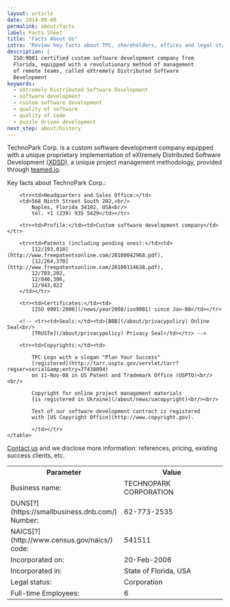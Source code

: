 ```yaml
---
layout: article
date: 2014-08-08
permalink: about/facts
label: Facts Sheet
title: "Facts About Us"
intro: "Review key facts about TPC, shareholders, offices and legal status"
description: |
  ISO:9001 certified custom software development company from
  Florida, equipped with a revolutionary method of management
  of remote teams, called eXtremely Distributed Software
  Development
keywords:
  - eXtremely Distributed Software Development
  - software development
  - custom software development
  - quality of software
  - quality of code
  - puzzle driven development
next_step: about/history
---
```


TechnoPark Corp. is a custom software development company equipped with a unique proprietary
implementation of eXtremely Distributed Software Development ([XDSD](http://www.xdsd.org)), a unique
project management methodology, provided through [teamed.io](http://www.teamed.io).

Key facts about TechnoPark Corp.:

<table>
        <tr>
            <th style="width: 120px;">Parameter</th>
            <th>Value</th>
        </tr>
        <tr><td>Business name:</td><td>TECHNOPARK CORPORATION</td></tr>
        <tr><td>DUNS[?](https://smallbusiness.dnb.com/) Number:</td><td>62-773-2535</td></tr>
        <tr><td>NAICS[?](http://www.census.gov/naics/) code:</td><td>541511</td></tr>
        <tr><td>Incorporated on:</td><td>20-Feb-2006</td></tr>
        <tr><td>Incorporated in:</td><td>State of Florida, USA</td></tr>
        <tr><td>Legal status:</td><td>Corporation</td></tr>
        <tr><td>Full-time Employees:</td><td>6</td></tr>

        <tr><td>Headquarters and Sales Office:</td>
        <td>568 Ninth Street South 202,<br/>
            Naples, Florida 34102, USA<br/>
            tel. +1 (239) 935 5429</td></tr>

        <tr><td>Profile:</td><td>Custom software development company</td></tr>

        <tr><td>Patents (including pending ones):</td><td>
            [12/193,010](http://www.freepatentsonline.com/20100042968.pdf),
            [12/264,370](http://www.freepatentsonline.com/20100114638.pdf),
            12/703,202,
            12/840,306,
            12/943,022
        </td></tr>

        <tr><td>Certificates:</td><td>
            [ISO 9001:2000](/news/year2008/iso9001) since Jan-08</td></tr>

        <!-- <tr><td>Seals:</td><td>[BBB](/about/privacypolicy) Online Seal<br/>
            [TRUSTe](/about/privacypolicy) Privacy Seal</td></tr> -->

        <tr><td>Copyrights:</td><td>

            TPC Logo with a slogan "Plan Your Success"
            [registered](http://tarr.uspto.gov/servlet/tarr?regser=serial&amp;entry=77438094)
            on 11-Nov-08 in US Patent and Trademark Office (USPTO)<br/><br/>

            Copyright for online project management materials
            [is registered in Ukraine](/about/news/uacopyright)<br/><br/>

            Text of our software development contract is registered
            with [US Copyright Office](http://www.copyright.gov).

            </td></tr>
    </table>

[Contact us](/contacts) and we disclose more information: references, pricing, existing success
clients, etc.
